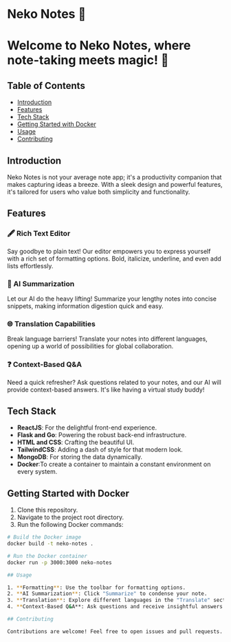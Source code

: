 # Neko Notes 📝

# Welcome to Neko Notes, where note-taking meets magic! 🚀

## Table of Contents
- [Introduction](#introduction)
- [Features](#features)
- [Tech Stack](#tech-stack)
- [Getting Started with Docker](#getting-started-with-docker)
- [Usage](#usage)
- [Contributing](#contributing)

## Introduction

Neko Notes is not your average note app; it's a productivity companion that makes capturing ideas a breeze. With a sleek design and powerful features, it's tailored for users who value both simplicity and functionality.

## Features

### 🖋️ Rich Text Editor
Say goodbye to plain text! Our editor empowers you to express yourself with a rich set of formatting options. Bold, italicize, underline, and even add lists effortlessly.

### 🚀 AI Summarization
Let our AI do the heavy lifting! Summarize your lengthy notes into concise snippets, making information digestion quick and easy.

### 🌐 Translation Capabilities
Break language barriers! Translate your notes into different languages, opening up a world of possibilities for global collaboration.

### ❓ Context-Based Q&A
Need a quick refresher? Ask questions related to your notes, and our AI will provide context-based answers. It's like having a virtual study buddy!

## Tech Stack

- **ReactJS**: For the delightful front-end experience.
- **Flask and Go**: Powering the robust back-end infrastructure.
- **HTML and CSS**: Crafting the beautiful UI.
- **TailwindCSS**: Adding a dash of style for that modern look.
- **MongoDB**: For storing the data dynamically.
- **Docker**:To create a container to maintain a constant environment on every system.

## Getting Started with Docker

1. Clone this repository.
2. Navigate to the project root directory.
3. Run the following Docker commands:

```bash
# Build the Docker image
docker build -t neko-notes .

# Run the Docker container
docker run -p 3000:3000 neko-notes

## Usage

1. **Formatting**: Use the toolbar for formatting options.
2. **AI Summarization**: Click "Summarize" to condense your note.
3. **Translation**: Explore different languages in the "Translate" section.
4. **Context-Based Q&A**: Ask questions and receive insightful answers!

## Contributing

Contributions are welcome! Feel free to open issues and pull requests. Let's make Neko Notes even more awesome together.We welcome contributions from anyone interested in improving Neko Notes. 
